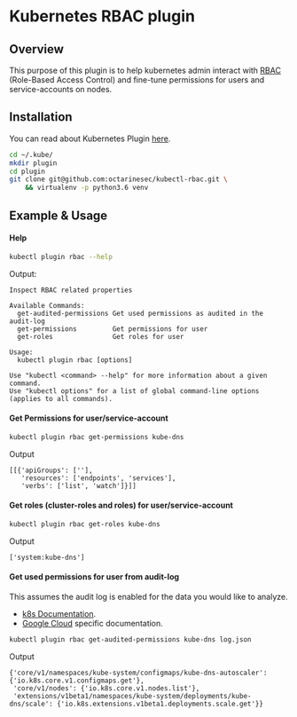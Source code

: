 # Kubernetes RBAC plugin

## Overview
This purpose of this plugin is to help kubernetes admin interact
with [RBAC](https://kubernetes.io/docs/admin/authorization/rbac/) (Role-Based Access Control) and fine-tune permissions
for users and service-accounts on nodes.

## Installation
You can read about Kubernetes Plugin [here](https://kubernetes.io/docs/tasks/extend-kubectl/kubectl-plugins/).

```bash
cd ~/.kube/
mkdir plugin
cd plugin
git clone git@github.com:octarinesec/kubectl-rbac.git \
    && virtualenv -p python3.6 venv
```

## Example & Usage
#### Help
```bash
kubectl plugin rbac --help
```
Output:
```text
Inspect RBAC related properties

Available Commands:
  get-audited-permissions Get used permissions as audited in the audit-log
  get-permissions         Get permissions for user
  get-roles               Get roles for user

Usage:
  kubectl plugin rbac [options]

Use "kubectl <command> --help" for more information about a given command.
Use "kubectl options" for a list of global command-line options (applies to all commands).
```
#### Get Permissions for user/service-account
```bash
kubectl plugin rbac get-permissions kube-dns
```
Output
```text
[[{'apiGroups': [''],
   'resources': ['endpoints', 'services'],
   'verbs': ['list', 'watch']}]]
```
#### Get roles (cluster-roles and roles) for user/service-account
```bash
kubectl plugin rbac get-roles kube-dns
```
Output
```text
['system:kube-dns']
```
#### Get used permissions for user from audit-log
This assumes the audit log is enabled for the data you would
like to analyze.

* [k8s Documentation](https://kubernetes.io/docs/tasks/debug-application-cluster/audit/).
* [Google Cloud](https://cloud.google.com/kubernetes-engine/docs/how-to/audit-logging) specific documentation.  


```bash
kubectl plugin rbac get-audited-permissions kube-dns log.json
```
Output
```text
{'core/v1/namespaces/kube-system/configmaps/kube-dns-autoscaler': {'io.k8s.core.v1.configmaps.get'},
 'core/v1/nodes': {'io.k8s.core.v1.nodes.list'},
 'extensions/v1beta1/namespaces/kube-system/deployments/kube-dns/scale': {'io.k8s.extensions.v1beta1.deployments.scale.get'}}
```